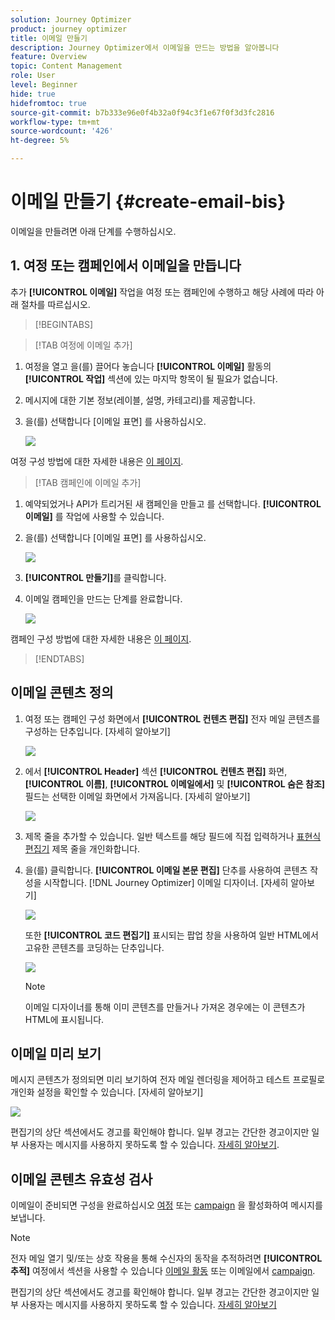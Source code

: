 ```yaml
---
solution: Journey Optimizer
product: journey optimizer
title: 이메일 만들기
description: Journey Optimizer에서 이메일을 만드는 방법을 알아봅니다
feature: Overview
topic: Content Management
role: User
level: Beginner
hide: true
hidefromtoc: true
source-git-commit: b7b333e96e0f4b32a0f94c3f1e67f0f3d3fc2816
workflow-type: tm+mt
source-wordcount: '426'
ht-degree: 5%

---
```


# 이메일 만들기 {#create-email-bis}

이메일을 만들려면 아래 단계를 수행하십시오.

## 1. 여정 또는 캠페인에서 이메일을 만듭니다

추가 **[!UICONTROL 이메일]** 작업을 여정 또는 캠페인에 수행하고 해당 사례에 따라 아래 절차를 따르십시오.

>[!BEGINTABS]

>[!TAB 여정에 이메일 추가]

1. 여정을 열고 을(를) 끌어다 놓습니다 **[!UICONTROL 이메일]** 활동의 **[!UICONTROL 작업]** 섹션에 있는 마지막 항목이 될 필요가 없습니다.

1. 메시지에 대한 기본 정보(레이블, 설명, 카테고리)를 제공합니다.

1. 을(를) 선택합니다 [이메일 표면] 를 사용하십시오.

   ![](assets/email_journey.png)

여정 구성 방법에 대한 자세한 내용은 [이 페이지](../building-journeys/journey-gs.md).

>[!TAB 캠페인에 이메일 추가]

1. 예약되었거나 API가 트리거된 새 캠페인을 만들고 를 선택합니다. **[!UICONTROL 이메일]** 를 작업에 사용할 수 있습니다.

1. 을(를) 선택합니다 [이메일 표면] 를 사용하십시오.

   ![](assets/email_campaign.png)

1. **[!UICONTROL 만들기]**&#x200B;를 클릭합니다.

1. 이메일 캠페인을 만드는 단계를 완료합니다.

   ![](assets/email_campaign_steps.png)

<!--
From the **[!UICONTROL Action]** section, specify if you want to track how your recipients react to your delivery: you can track email opens, and/or clicks on links and buttons in your email.

![](assets/email_campaign_tracking.png)
-->

캠페인 구성 방법에 대한 자세한 내용은 [이 페이지](../campaigns/get-started-with-campaigns.md).

>[!ENDTABS]

## 이메일 콘텐츠 정의

1. 여정 또는 캠페인 구성 화면에서 **[!UICONTROL 컨텐츠 편집]** 전자 메일 콘텐츠를 구성하는 단추입니다. [자세히 알아보기]

   ![](assets/email_campaign_edit_content.png)

1. 에서 **[!UICONTROL Header]** 섹션 **[!UICONTROL 컨텐츠 편집]** 화면, **[!UICONTROL 이름]**, **[!UICONTROL 이메일에서]** 및 **[!UICONTROL 숨은 참조]** 필드는 선택한 이메일 화면에서 가져옵니다. [자세히 알아보기] <!--check if same for journey-->

   ![](assets/email_designer_edit_content_header.png)

1. 제목 줄을 추가할 수 있습니다. 일반 텍스트를 해당 필드에 직접 입력하거나 [표현식 편집기](../personalization/personalization-build-expressions.md) 제목 줄을 개인화합니다.

1. 을(를) 클릭합니다. **[!UICONTROL 이메일 본문 편집]** 단추를 사용하여 콘텐츠 작성을 시작합니다. [!DNL Journey Optimizer] 이메일 디자이너. [자세히 알아보기]

   ![](assets/email_designer_edit_email_body.png)

   또한 **[!UICONTROL 코드 편집기]** 표시되는 팝업 창을 사용하여 일반 HTML에서 고유한 콘텐츠를 코딩하는 단추입니다.

   ![](assets/email_designer_edit_code_editor.png)

   >[!NOTE]
   >
   >이메일 디자이너를 통해 이미 콘텐츠를 만들거나 가져온 경우에는 이 콘텐츠가 HTML에 표시됩니다.

## 이메일 미리 보기

메시지 콘텐츠가 정의되면 미리 보기하여 전자 메일 렌더링을 제어하고 테스트 프로필로 개인화 설정을 확인할 수 있습니다. [자세히 알아보기]

![](assets/email_designer_edit_simulate.png)

편집기의 상단 섹션에서도 경고를 확인해야 합니다.  일부 경고는 간단한 경고이지만 일부 사용자는 메시지를 사용하지 못하도록 할 수 있습니다. [자세히 알아보기](alerts.md).

## 이메일 콘텐츠 유효성 검사

이메일이 준비되면 구성을 완료하십시오 [여정](../building-journeys/journey-gs.md) 또는 [campaign](../campaigns/create-campaign.md) 을 활성화하여 메시지를 보냅니다.

>[!NOTE]
>
>전자 메일 열기 및/또는 상호 작용을 통해 수신자의 동작을 추적하려면 **[!UICONTROL 추적]** 여정에서 섹션을 사용할 수 있습니다 [이메일 활동](../building-journeys/journeys-message.md) 또는 이메일에서 [campaign](../campaigns/create-campaign.md).

편집기의 상단 섹션에서도 경고를 확인해야 합니다.  일부 경고는 간단한 경고이지만 일부 사용자는 메시지를 사용하지 못하도록 할 수 있습니다. [자세히 알아보기](alerts.md)

